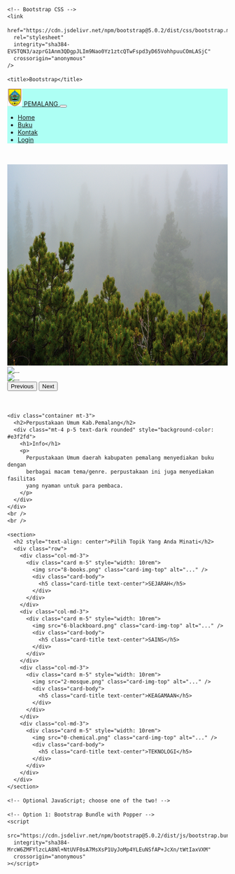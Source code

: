 <!DOCTYPE html>
<html lang="en">
  <head>
    <!-- Required meta tags -->
    <meta charset="utf-8" />
    <meta name="viewport" content="width=device-width, initial-scale=1" />

    <!-- Bootstrap CSS -->
    <link
      href="https://cdn.jsdelivr.net/npm/bootstrap@5.0.2/dist/css/bootstrap.min.css"
      rel="stylesheet"
      integrity="sha384-EVSTQN3/azprG1Anm3QDgpJLIm9Nao0Yz1ztcQTwFspd3yD65VohhpuuCOmLASjC"
      crossorigin="anonymous"
    />

    <title>Bootstrap</title>
  </head>
  <body>
    <nav
      class="navbar navbar-expand-lg navbar-light fixed-top"
      style="background-color: rgb(173, 255, 244)"
    >
      <div class="container">
        <a class="navbar-brand" href="#">
          <img
            src="logo.jpg"
            alt=""
            widht="50"
            height="40"
            class="d-inline-block align-top"
            alt=""
          />
          PEMALANG
        </a>
        <button
          class="navbar-toggler"
          type="button"
          data-bs-toggle="collapse"
          data-bs-target="#navbarNav"
          aria-controls="navbarNav"
          aria-expanded="false"
          aria-label="Toggle navigation"
        >
          <span class="navbar-toggler-icon"></span>
        </button>
        <div class="collapse navbar-collapse" id="navbarNav">
          <ul class="navbar-nav ms-auto">
            <li class="nav-item">
              <a class="nav-link" href="home.html">Home</a>
            </li>
            <li class="nav-item">
              <a class="nav-link" href="buku.html">Buku</a>
            </li>
            <li class="nav-item">
              <a class="nav-link" href="kontak.html">Kontak</a>
            </li>
            <li class="nav-item">
              <a class="nav-link" href="login.html">Login</a>
            </li>
          </ul>
        </div>
      </div>
    </nav>
    <br />
    <br />
    <div
      id="carouselExampleControls"
      class="carousel slide"
      data-bs-ride="carousel"
    >
      <div class="carousel-inner">
        <div class="carousel-item active">
          <img
            src="pexels-atanas-milanov-7835812.jpg"
            class="d-block w-100"
            style="height: 460px"
            alt="..."
          />
        </div>
        <div class="carousel-item">
          <img
            src="pexels-johannes-plenio-1423600.jpg"
            class="d-block w-100"
            style="height: 460px"
            alt="..."
          />
        </div>
        <div class="carousel-item">
          <img
            src="px.jpg"
            class="d-block w-100"
            style="height: 460px"
            alt="..."
          />
        </div>
      </div>
      <button
        class="carousel-control-prev"
        type="button"
        data-bs-target="#carouselExampleControls"
        data-bs-slide="prev"
      >
        <span class="carousel-control-prev-icon" aria-hidden="true"></span>
        <span class="visually-hidden">Previous</span>
      </button>
      <button
        class="carousel-control-next"
        type="button"
        data-bs-target="#carouselExampleControls"
        data-bs-slide="next"
      >
        <span class="carousel-control-next-icon" aria-hidden="true"></span>
        <span class="visually-hidden">Next</span>
      </button>
    </div>
    <br />
    <br />

    <div class="container mt-3">
      <h2>Perpustakaan Umum Kab.Pemalang</h2>
      <div class="mt-4 p-5 text-dark rounded" style="background-color: #e3f2fd">
        <h1>Info</h1>
        <p>
          Perpustakaan Umum daerah kabupaten pemalang menyediakan buku dengan
          berbagai macam tema/genre. perpustakaan ini juga menyediakan fasilitas
          yang nyaman untuk para pembaca.
        </p>
      </div>
    </div>
    <br />
    <br />

    <section>
      <h2 style="text-align: center">Pilih Topik Yang Anda Minati</h2>
      <div class="row">
        <div class="col-md-3">
          <div class="card m-5" style="width: 10rem">
            <img src="8-books.png" class="card-img-top" alt="..." />
            <div class="card-body">
              <h5 class="card-title text-center">SEJARAH</h5>
            </div>
          </div>
        </div>
        <div class="col-md-3">
          <div class="card m-5" style="width: 10rem">
            <img src="6-blackboard.png" class="card-img-top" alt="..." />
            <div class="card-body">
              <h5 class="card-title text-center">SAINS</h5>
            </div>
          </div>
        </div>
        <div class="col-md-3">
          <div class="card m-5" style="width: 10rem">
            <img src="2-mosque.png" class="card-img-top" alt="..." />
            <div class="card-body">
              <h5 class="card-title text-center">KEAGAMAAN</h5>
            </div>
          </div>
        </div>
        <div class="col-md-3">
          <div class="card m-5" style="width: 10rem">
            <img src="0-chemical.png" class="card-img-top" alt="..." />
            <div class="card-body">
              <h5 class="card-title text-center">TEKNOLOGI</h5>
            </div>
          </div>
        </div>
      </div>
    </section>

    <!-- Optional JavaScript; choose one of the two! -->

    <!-- Option 1: Bootstrap Bundle with Popper -->
    <script
      src="https://cdn.jsdelivr.net/npm/bootstrap@5.0.2/dist/js/bootstrap.bundle.min.js"
      integrity="sha384-MrcW6ZMFYlzcLA8Nl+NtUVF0sA7MsXsP1UyJoMp4YLEuNSfAP+JcXn/tWtIaxVXM"
      crossorigin="anonymous"
    ></script>
  </body>
</html>
